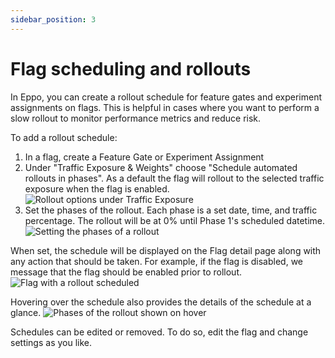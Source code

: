 ```yaml
---
sidebar_position: 3
---
```


# Flag scheduling and rollouts

In Eppo, you can create a rollout schedule for feature gates and experiment assignments on flags. This is helpful in cases where you want to perform a slow rollout to monitor performance metrics and reduce risk.

To add a rollout schedule:
1. In a flag, create a Feature Gate or Experiment Assignment
2. Under "Traffic Exposure & Weights" choose "Schedule automated rollouts in phases". As a default the flag will rollout to the selected traffic exposure when the flag is enabled.
![Rollout options under Traffic Exposure](/img/feature-flagging/rollouts/rollout-percentage.png)
3. Set the phases of the rollout. Each phase is a set date, time, and traffic percentage. The rollout will be at 0% until Phase 1's scheduled datetime.
![Setting the phases of a rollout](/img/feature-flagging/rollouts/rollout-phases.png)

When set, the schedule will be displayed on the Flag detail page along with any action that should be taken. For example, if the flag is disabled, we message that the flag should be enabled prior to rollout.
![Flag with a rollout scheduled](/img/feature-flagging/rollouts/rollout-flag-details.png)

Hovering over the schedule also provides the details of the schedule at a glance.
![Phases of the rollout shown on hover](/img/feature-flagging/rollouts/rollout-phases-hover.png)


Schedules can be edited or removed. To do so, edit the flag and change settings as you like.